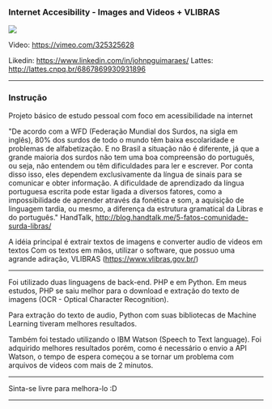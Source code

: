 ### Internet Accesibility - Images and Videos + VLIBRAS

![](https://i.imgur.com/QDqZRVo.jpg)

Video: https://vimeo.com/325325628

Likedin: https://www.linkedin.com/in/johnpguimaraes/
Lattes: http://lattes.cnpq.br/6867869930931896

-----------------------------------------------------------------------
### Instrução

Projeto básico de estudo pessoal com foco em acessibilidade na internet

"De acordo com a WFD (Federação Mundial dos Surdos, na sigla em inglês), 80% dos surdos de todo o mundo têm baixa escolaridade e problemas de alfabetização. E no Brasil a situação não é diferente, já que a grande maioria dos surdos não tem uma boa compreensão do português, ou seja, não entendem ou têm dificuldades para ler e escrever. Por conta disso isso, eles dependem exclusivamente da língua de sinais para se comunicar e obter informação. A dificuldade de aprendizado da língua portuguesa escrita pode estar ligada a diversos fatores, como a impossibilidade de aprender através da fonética e som, a aquisição de linguagem tardia, ou mesmo, a diferença da estrutura gramatical da Libras e do português." 
HandTalk, http://blog.handtalk.me/5-fatos-comunidade-surda-libras/


A idéia principal é extrair textos de imagens e converter audio de videos em textos
Com os textos em mãos, utilizar o software, que possuo uma agrande adiração, VLIBRAS (https://www.vlibras.gov.br/)

-----------------------------------------------------------------------

Foi utilizado duas linguagens de back-end. PHP e em Python.
Em meus estudos, PHP se saiu melhor para o download e extração do texto de imagens (OCR  - Optical Character Recognition).

Para extração do texto de audio, Python com suas bibliotecas de Machine Learning tiveram melhores resultados.

Também foi testado utilizando o IBM Watson (Speech to Text language). Foi adquirido melhores resultados porém, como é necessário o envio a API Watson, o tempo de espera começou a se tornar um problema com arquivos de videos com mais de 2 minutos.
  
----------------------------------------------------------------------- 
Sinta-se livre para melhora-lo :D


-----------------------------------------------------------------------